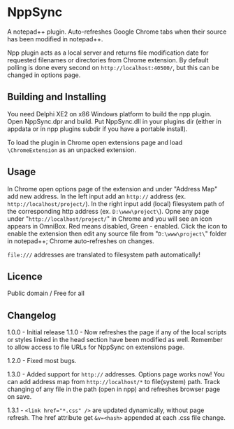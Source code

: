 # NppSync
A notepad++ plugin. Auto-refreshes Google Chrome tabs when their source has been modified in notepad++.

Npp plugin acts as a local server and returns file modification date for requested filenames or directories from Chrome extension. 
By default polling is done every second on `http://localhost:40500/`, but this can be changed in options page.

## Building and Installing
You need Delphi XE2 on x86 Windows platform to build the npp plugin. 
Open NppSync.dpr and build. 
Put NppSync.dll in your plugins dir (either in appdata or in npp plugins subdir if you have a portable install).

To load the plugin in Chrome open extensions page and load `\ChromeExtension` as an unpacked extension.

## Usage
In Chrome open options page of the extension and under "Address Map" add new address. 
In the left input add an `http://` address (ex. `http://localhost/project/`).
In the right input add (local) filesystem path of the corresponding http address (ex. `D:\www\project\`).
Opne any page under "`http://localhost/project/`" in Chrome and you will see an icon appears in OmniBox.
Red means disabled, Green - enabled. 
Click the icon to enable the extension then edit any source file from "`D:\www\project\`" folder in notepad++; Chrome auto-refreshes on changes.

`file:///` addresses are translated to filesystem path automatically!


## Licence
Public domain / Free for all

## Changelog
1.0.0 - Initial release
1.1.0 - Now refreshes the page if any of the local scripts or styles linked in the head section have been modified as well. Remember to allow access to file URLs for NppSync on extensions page.

1.2.0 - Fixed most bugs.

1.3.0 - Added support for `http://` addresses. 
Options page works now! 
You can add address map from `http://localhost/*` to file(system) path.
Track changing of any file in the path (open in npp) and refreshes browser page on save.

1.3.1 - `<link href="*.css" />` are updated dynamically, without page refresh. 
The href attribute get `&v=<hash>` appended at each .css file change.
